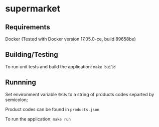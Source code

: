# supermarket

## Requirements
Docker (Tested with Docker version 17.05.0-ce, build 89658be)

## Building/Testing
To run unit tests and build the application:
`make build`

## Runnning
Set environment variable `SKUs` to a string of products codes separted by
semicolon;

Product codes can be found in `products.json`

To run the application:
`make run`
